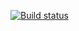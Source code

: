 [![Build status](https://ci.appveyor.com/api/projects/status/p8852x43gqjweph7/branch/master?svg=true)](https://ci.appveyor.com/project/lapostov/testapi/branch/master)
